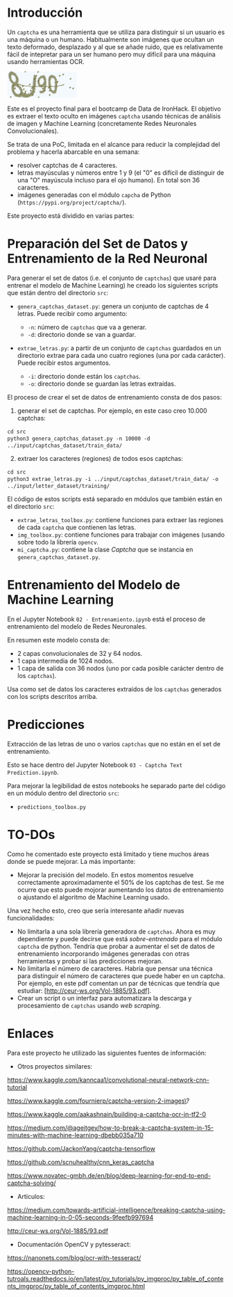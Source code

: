 # Introducción
Un `captcha` es una herramienta que se utiliza para distinguir si un usuario es una máquina o un humano. Habitualmente son imágenes que ocultan un texto deformado, desplazado y al que se añade ruido, que es relativamente fácil de intepretar para un ser humano pero muy difícil para una máquina usando herramientas OCR.

![ejemplo](/static/images/8J90.png)

Este es el proyecto final para el bootcamp de Data de IronHack. El objetivo es extraer el texto oculto en imágenes `captcha` usando técnicas de análisis de imagen y Machine Learning (concretamente Redes Neuronales Convolucionales). 

Se trata de una PoC, limitada en el alcance para reducir la complejidad del problema y hacerla abarcable en una semana:
* resolver captchas de 4 caracteres.
* letras mayúsculas y números entre 1 y 9 (el "0" es difícil de distinguir de una "O" mayúscula incluso para el ojo humano). En total son 36 caracteres. 
* imágenes generadas con el módulo `capcha` de Python (`https://pypi.org/project/captcha/`).

Este proyecto está dividido en varias partes:

# Preparación del Set de Datos y Entrenamiento de la Red Neuronal
Para generar el set de datos (i.e. el conjunto de `captchas`) que usaré para entrenar el modelo de Machine Learning) he creado los siguientes scripts que están dentro del directorio `src`:

* `genera_captchas_dataset.py`: genera un conjunto de captchas de 4 letras. Puede recibir como argumento:
  * `-n`: número de `captchas` que va a generar.
  * `-d`: directorio donde se van a guardar.
 
* `extrae_letras.py`: a partir de un conjunto de `captchas` guardados en un directorio extrae para cada uno cuatro regiones (una por cada carácter). Puede recibir estos argumentos.
  * `-i`: directorio donde están los `captchas`.
  * `-o`: directorio donde se guardan las letras extraídas.
 
El proceso de crear el set de datos de entrenamiento consta de dos pasos:
1. generar el set de captchas. Por ejemplo, en este caso creo 10.000 captchas:
```
cd src
python3 genera_captchas_dataset.py -n 10000 -d ../input/captchas_dataset/train_data/
```

2. extraer los caracteres (regiones) de todos esos captchas:
```
cd src
python3 extrae_letras.py -i ../input/captchas_dataset/train_data/ -o ../input/letter_dataset/training/
```

El código de estos scripts está separado en módulos que también están en el directorio `src`:
* `extrae_letras_toolbox.py`: contiene funciones para extraer las regiones de cada `captcha` que contienen las letras.
* `img_toolbox.py`: contiene funciones para trabajar con imágenes (usando sobre todo la librería `opencv`.
* `mi_captcha.py`: contiene la clase *Captcha* que se instancia en `genera_captchas_dataset.py`.
# Entrenamiento del Modelo de Machine Learning
En el Jupyter Notebook `02 - Entrenamiento.ipynb` está el proceso de entrenamiento del modelo de Redes Neuronales.

En resumen este modelo consta de:
* 2 capas convolucionales de 32 y 64 nodos.
* 1 capa intermedia de 1024 nodos.
* 1 capa de salida con 36 nodos (uno por cada posible carácter dentro de los `captchas`).

Usa como set de datos los caracteres extraídos de los `captchas` generados con los scripts descritos arriba.
# Predicciones
Extracción de las letras de uno o varios `captchas` que no están en el set de entrenamiento.

Esto se hace dentro del Jupyter Notebook `03 - Captcha Text Prediction.ipynb`.

Para mejorar la legibilidad de estos notebooks he separado parte del código en un módulo dentro del directorio `src`: 
* `predictions_toolbox.py`
# TO-DOs
Como he comentado este proyecto está limitado y tiene muchos áreas donde se puede mejorar. La más importante:
* Mejorar la precisión del modelo. En estos momentos resuelve correctamente aproximadamente el 50% de los captchas de test. Se me ocurre que esto puede mojorar aumentando los datos de entrenamiento o ajustando el algoritmo de Machine Learning usado.

Una vez hecho esto, creo que sería interesante añadir nuevas funcionalidades:
* No limitarla a una sola librería generadora de `captchas`. Ahora es muy dependiente y puede decirse que está *sobre-entrenado* para el módulo `captcha` de python. Tendría que probar a aumentar el set de datos de entrenamiento incorporando imágenes generadas con otras herramientas y probar si las predicciones mejoran.
* No limitarla el número de caracteres. Habría que pensar una técnica para distinguir el número de caracteres que puede haber en un captcha. Por ejemplo, en este pdf comentan un par de técnicas que tendría que estudiar: [http://ceur-ws.org/Vol-1885/93.pdf].
* Crear un script o un interfaz para automatizara la descarga y procesamiento de `captchas` usando *web scraping*.
# Enlaces
Para este proyecto he utilizado las siguientes fuentes de información:
* Otros proyectos similares:

https://www.kaggle.com/kanncaa1/convolutional-neural-network-cnn-tutorial

https://www.kaggle.com/fournierp/captcha-version-2-images\?

https://www.kaggle.com/aakashnain/building-a-captcha-ocr-in-tf2-0

https://medium.com/@ageitgey/how-to-break-a-captcha-system-in-15-minutes-with-machine-learning-dbebb035a710

https://github.com/JackonYang/captcha-tensorflow

https://github.com/scnuhealthy/cnn_keras_captcha

https://www.novatec-gmbh.de/en/blog/deep-learning-for-end-to-end-captcha-solving/
* Artículos:

https://medium.com/towards-artificial-intelligence/breaking-captcha-using-machine-learning-in-0-05-seconds-9feefb997694

http://ceur-ws.org/Vol-1885/93.pdf
* Documentación OpenCV y pytesseract:

https://nanonets.com/blog/ocr-with-tesseract/

https://opencv-python-tutroals.readthedocs.io/en/latest/py_tutorials/py_imgproc/py_table_of_contents_imgproc/py_table_of_contents_imgproc.html
